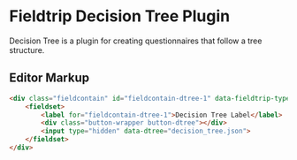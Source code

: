 Fieldtrip Decision Tree Plugin
==============================

Decision Tree is a plugin for creating questionnaires that follow a tree structure.


## Editor Markup

```html
<div class="fieldcontain" id="fieldcontain-dtree-1" data-fieldtrip-type="dtree">
    <fieldset>
        <label for="fieldcontain-dtree-1">Decision Tree Label</label>
        <div class="button-wrapper button-dtree"></div>
        <input type="hidden" data-dtree="decision_tree.json">
    </fieldset>
</div>
```


